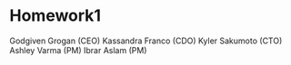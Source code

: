 # Homework1
Godgiven Grogan (CEO)
Kassandra Franco (CDO)
Kyler Sakumoto (CTO)
Ashley Varma (PM)
Ibrar Aslam (PM)

